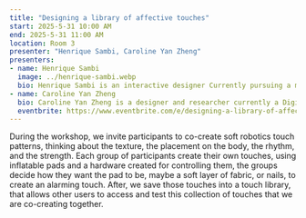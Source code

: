 ```yaml
---
title: "Designing a library of affective touches"
start: 2025-5-31 10:00 AM
end: 2025-5-31 11:00 AM
location: Room 3
presenter: "Henrique Sambi, Caroline Yan Zheng"
presenters:
- name: Henrique Sambi
  image: ../henrique-sambi.webp
  bio: Henrique Sambi is an interactive designer Currently pursuing a master’s degree at KTH, Henrique is exploring technologies that interact closely with our bodies.
- name: Caroline Yan Zheng
  bio: Caroline Yan Zheng is a designer and researcher currently a Digital Futures postdoc fellow at KTH Royal Institute of Technology.
  eventbrite: https://www.eventbrite.com/e/designing-a-library-of-affective-touches-tickets-1246040664169?aff=oddtdtcreator
---
```


During the workshop, we invite participants to co-create soft robotics touch patterns, thinking about the texture, the placement on the body, the rhythm, and the strength.
Each group of participants create their own touches, using inflatable pads and a hardware created for controlling them, the groups decide how they want the pad to be, maybe a soft layer of fabric, or nails, to create an alarming touch.  After, we save those touches into a touch library, that allows other users to access and test this collection of touches that we are co-creating together.
